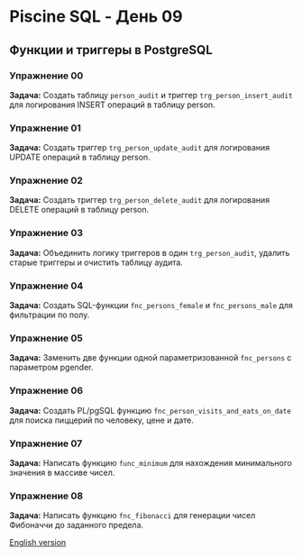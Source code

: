 # Piscine SQL - День 09

## Функции и триггеры в PostgreSQL

### Упражнение 00
**Задача:** Создать таблицу `person_audit` и триггер `trg_person_insert_audit` для логирования INSERT операций в таблицу person.

### Упражнение 01
**Задача:** Создать триггер `trg_person_update_audit` для логирования UPDATE операций в таблицу person.

### Упражнение 02
**Задача:** Создать триггер `trg_person_delete_audit` для логирования DELETE операций в таблицу person.

### Упражнение 03
**Задача:** Объединить логику триггеров в один `trg_person_audit`, удалить старые триггеры и очистить таблицу аудита.

### Упражнение 04
**Задача:** Создать SQL-функции `fnc_persons_female` и `fnc_persons_male` для фильтрации по полу.

### Упражнение 05
**Задача:** Заменить две функции одной параметризованной `fnc_persons` с параметром pgender.

### Упражнение 06
**Задача:** Создать PL/pgSQL функцию `fnc_person_visits_and_eats_on_date` для поиска пиццерий по человеку, цене и дате.

### Упражнение 07
**Задача:** Написать функцию `func_minimum` для нахождения минимального значения в массиве чисел.

### Упражнение 08
**Задача:** Написать функцию `fnc_fibonacci` для генерации чисел Фибоначчи до заданного предела.

[English version](README.md)